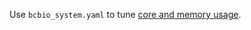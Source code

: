 Use `bcbio_system.yaml` to tune [core and memory usage](https://bcbio-nextgen.readthedocs.io/en/latest/contents/parallel.html#tuning-core-and-memory-usage).
